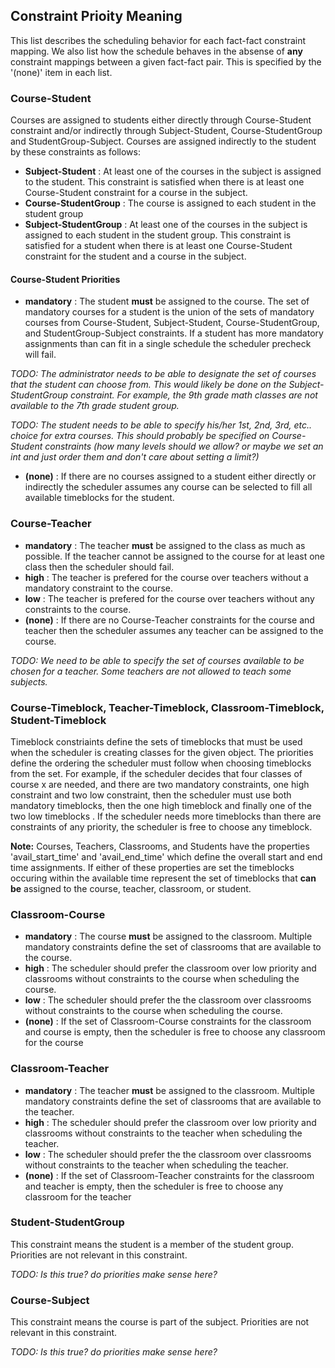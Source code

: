 ## Constraint Prioity Meaning
This list describes the scheduling behavior for each fact-fact constraint mapping. We also list how the schedule behaves in the absense of **any** constraint mappings between a given fact-fact pair. This is specified by the '(none)' item in each list.

### Course-Student
Courses are assigned to students either directly through Course-Student constraint and/or indirectly through Subject-Student, Course-StudentGroup and StudentGroup-Subject. Courses are assigned indirectly to the student by these constraints as follows:

* **Subject-Student** : At least one of the courses in the subject is assigned to the student. This constraint is satisfied when there is at least one Course-Student constraint for a course in the subject.
* **Course-StudentGroup** : The course is assigned to each student in the student group
* **Subject-StudentGroup** : At least one of the courses in the subject is assigned to each student in the student group. This constraint is satisfied for a student when there is at least one Course-Student constraint for the student and a course in the subject.

#### Course-Student Priorities
* **mandatory** : The student **must** be assigned to the course. The set of mandatory courses for a student is the union of the sets of mandatory courses from Course-Student, Subject-Student, Course-StudentGroup, and StudentGroup-Subject constraints. If a student has more mandatory assignments than can fit in a single schedule the scheduler precheck will fail.  

*TODO: The administrator needs to be able to designate the set of courses that the student can choose from. This would likely be done on the Subject-StudentGroup constraint. For example, the 9th grade math classes are not available to the 7th grade student group.*

*TODO: The student needs to be able to specify his/her 1st, 2nd, 3rd, etc.. choice for extra courses. This should probably be specified on Course-Student constraints (how many levels should we allow? or maybe we set an int and just order them and don't care about setting a limit?)*
 
* **(none)** : If there are no courses assigned to a student either directly or indirectly the scheduler assumes any course can be selected to fill all available timeblocks for the student.

### Course-Teacher
* **mandatory** : The teacher **must** be assigned to the class as much as possible. If the teacher cannot be assigned to the course for at least one class then the scheduler should fail. 
* **high** : The teacher is prefered for the course over teachers without a mandatory constraint to the course.
* **low** : The teacher is prefered for the course over teachers without any constraints to the course.
* **(none)** : If there are no Course-Teacher constraints for the course and teacher then the scheduler assumes any teacher can be assigned to the course.

*TODO: We need to be able to specify the set of courses available to be chosen for a teacher. Some teachers are not allowed to teach some subjects.*

### Course-Timeblock, Teacher-Timeblock, Classroom-Timeblock, Student-Timeblock
Timeblock constriaints define the sets of timeblocks that must be used when the scheduler is creating classes for the given object. The priorities define the ordering the scheduler must follow when choosing timeblocks from the set. For example, if the scheduler decides that four classes of course x are needed, and there are two mandatory constraints, one high constraint and two low constraint, then the scheduler must use both mandatory timeblocks, then the one high timeblock and finally one of the two low timeblocks . If the scheduler needs more timeblocks than there are constraints of any priority, the scheduler is free to choose any timeblock.

**Note:** Courses, Teachers, Classrooms, and Students have the properties 'avail_start_time' and 'avail_end_time' which define the overall start and end time assignments. If either of these properties are set the timeblocks occuring within the available time represent the set of timeblocks that **can be** assigned to the course, teacher, classroom, or student.

### Classroom-Course
* **mandatory** : The course **must** be assigned to the classroom. Multiple mandatory constraints define the set of classrooms that are available to the course.
* **high** : The scheduler should prefer the classroom over low priority and classrooms without constraints to the course when scheduling the course. 
* **low** : The scheduler should prefer the the classroom over classrooms without constraints to the course when scheduling the course.
* **(none)** : If the set of Classroom-Course constraints for the classroom and course is empty, then the scheduler is free to choose any classroom for the course

### Classroom-Teacher
* **mandatory** : The teacher **must** be assigned to the classroom. Multiple mandatory constraints define the set of classrooms that are available to the teacher.
* **high** : The scheduler should prefer the classroom over low priority and classrooms without constraints to the teacher when scheduling the teacher. 
* **low** : The scheduler should prefer the the classroom over classrooms without constraints to the teacher when scheduling the teacher.
* **(none)** : If the set of Classroom-Teacher constraints for the classroom and teacher is empty, then the scheduler is free to choose any classroom for the teacher

### Student-StudentGroup
This constraint means the student is a member of the student group. Priorities are not relevant in this constraint.

*TODO: Is this true? do priorities make sense here?*

### Course-Subject
This constraint means the course is part of the subject. Priorities are not relevant in this constraint.

*TODO: Is this true? do priorities make sense here?*



